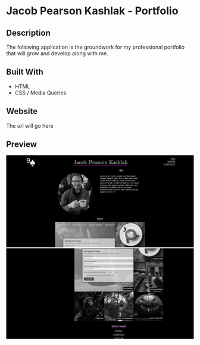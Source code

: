 # Jacob Pearson Kashlak - Portfolio

## Description
The following application is the groundwork for my professional portfolio that will grow and develop along with me.

## Built With
* HTML
* CSS / Media Queries

## Website
The url will go here

## Preview
![Portfolio Top](/assets/images/preview1.png)
![Portfolio Bottom](/assets/images/preview2.png)